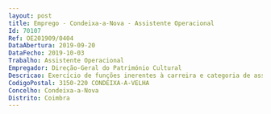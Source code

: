 ```yaml
--- 
layout: post
title: Emprego - Condeixa-a-Nova - Assistente Operacional
Id: 70107
Ref: OE201909/0404
DataAbertura: 2019-09-20
DataFecho: 2019-10-03
Trabalho: Assistente Operacional
Empregador: Direção-Geral do Património Cultural
Descricao: Exercício de funções inerentes à carreira e categoria de assistente operacional, com grau de complexidade 1, de acordo com o constante no anexo a que se refere o n.º 2 do art.º 88.º da LTFP, na área de manutenção, restauro e limpeza das ruínas, nomeadamente a) Controlo de vegetação e manutenção das vedações b) Manutenção dos jardins e regas c) Limpeza e manutenção de mosaicos e estruturas d) Apoio às intervenções de conservação e restauro.
CodigoPostal: 3150-220 CONDEIXA-A-VELHA
Concelho: Condeixa-a-Nova
Distrito: Coimbra
--- 
```


